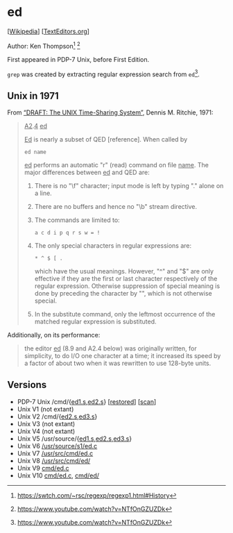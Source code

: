 # ed

[[Wikipedia](https://en.wikipedia.org/wiki/Ed_(software))]
[[TextEditors.org](https://texteditors.org/cgi-bin/wiki.pl?Ed)]

Author: Ken Thompson[^rsc-regexp1] [^computerphile-bwk]

First appeared in PDP-7 Unix, before First Edition.

`grep` was created by extracting regular expression search from `ed`[^computerphile-bwk].

## Unix in 1971

From [“DRAFT: The UNIX Time-Sharing System”](https://www.tuhs.org/Archive/Distributions/Research/McIlroy_v0/UnixEditionZero-OCR.pdf),
Dennis M. Ritchie, 1971:

> <u>A2</u>.<u>4</u> <u>ed</u>
>
> <u>Ed</u> is nearly a subset of QED [reference]. When called by
>
>     ed name
>
> <u>ed</u> performs an automatic "r" (read) command on file <u>name</u>. The
> major differences between <u>ed</u> and QED are:
>
> 1. There is no "\f" character; input mode is left by typing
>    "." alone on a line.
> 2. There are no buffers and hence no "\b" stream directive.
> 3. The commands are limited to:
>
>        a c d i p q r s w = !
>
> 4. The only special characters in regular expressions are:
>
>        * ^ $ [ .
>
>    which have the usual meanings. However, "^" and "$" are
>    only effective if they are the first or last character
>    respectively of the regular expression. Otherwise
>    suppression of special meaning is done by preceding the
>    character by "\", which is not otherwise special.
> 5. In the substitute command, only the leftmost occurrence of
>    the matched regular expression is substituted.

Additionally, on its performance:

> the editor
> <u>ed</u> (8.9 and A2.4 below) was originally written, for simplicity,
> to do I/O one character at a time; it increased its speed by a
> factor of about two when it was rewritten to use 128-byte units.

## Versions

- PDP-7 Unix /cmd/{[ed1.s][pdp7-ed1.s],[ed2.s][pdp7-ed2.s]} [[restored](https://github.com/DoctorWkt/pdp7-unix/tree/master/src/cmd)]
  [[scan](https://www.tuhs.org/Archive/Distributions/Research/McIlroy_v0/08-rest.pdf)]
- Unix V1 (not extant)
- Unix V2 /cmd/{[ed2.s][v2-ed2.s],[ed3.s][v2-ed3.s]}
- Unix V3 (not extant)
- Unix V4 (not extant)
- Unix V5 /usr/source/{[ed1.s][v5-ed1.s],[ed2.s][v5-ed2.s],[ed3.s][v5-ed3.s]}
- Unix V6 [/usr/source/s1/ed.c](https://www.tuhs.org/cgi-bin/utree.pl?file=V6/usr/source/s1/ed.c)
- Unix V7 [/usr/src/cmd/ed.c](https://www.tuhs.org/cgi-bin/utree.pl?file=V7/usr/src/cmd/ed.c)
- Unix V8 [/usr/src/cmd/ed/](https://www.tuhs.org/cgi-bin/utree.pl?file=V8/usr/src/cmd/ed)
- Unix V9 [cmd/ed.c](https://www.tuhs.org/cgi-bin/utree.pl?file=V9/cmd/ed.c)
- Unix V10 [cmd/ed.c](https://www.tuhs.org/cgi-bin/utree.pl?file=V10/cmd/ed.c),
  [cmd/ed/](https://www.tuhs.org/cgi-bin/utree.pl?file=V10/cmd/ed)

[pdp7-ed1.s]: https://www.tuhs.org/cgi-bin/utree.pl?file=PDP7-Unix/cmd/ed1.s
[pdp7-ed2.s]: https://www.tuhs.org/cgi-bin/utree.pl?file=PDP7-Unix/cmd/ed2.s
[v2-ed2.s]: https://www.tuhs.org/cgi-bin/utree.pl?file=V2/cmd/ed2.s
[v2-ed3.s]: https://www.tuhs.org/cgi-bin/utree.pl?file=V2/cmd/ed3.s
[v5-ed1.s]: https://www.tuhs.org/cgi-bin/utree.pl?file=V5/usr/source/s1/ed1.s
[v5-ed2.s]: https://www.tuhs.org/cgi-bin/utree.pl?file=V5/usr/source/s1/ed2.s
[v5-ed3.s]: https://www.tuhs.org/cgi-bin/utree.pl?file=V5/usr/source/s1/ed3.s

[^rsc-regexp1]: https://swtch.com/~rsc/regexp/regexp1.html#History
[^computerphile-bwk]: https://www.youtube.com/watch?v=NTfOnGZUZDk
